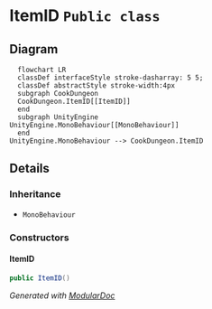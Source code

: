 # ItemID `Public class`

## Diagram
```mermaid
  flowchart LR
  classDef interfaceStyle stroke-dasharray: 5 5;
  classDef abstractStyle stroke-width:4px
  subgraph CookDungeon
  CookDungeon.ItemID[[ItemID]]
  end
  subgraph UnityEngine
UnityEngine.MonoBehaviour[[MonoBehaviour]]
  end
UnityEngine.MonoBehaviour --> CookDungeon.ItemID
```

## Details
### Inheritance
 - `MonoBehaviour`

### Constructors
#### ItemID
```csharp
public ItemID()
```

*Generated with* [*ModularDoc*](https://github.com/hailstorm75/ModularDoc)

